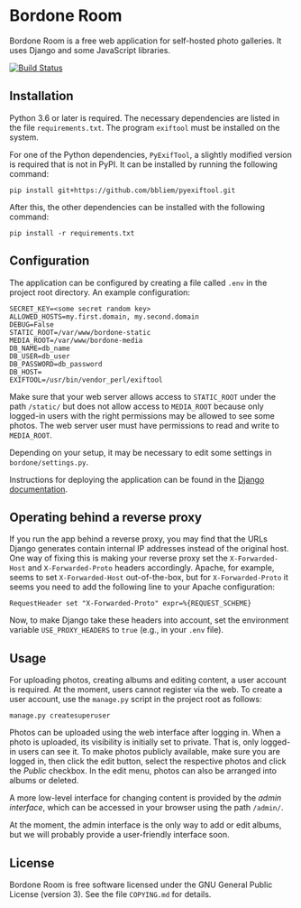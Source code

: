 Bordone Room
============

Bordone Room is a free web application for self-hosted photo galleries. It uses
Django and some JavaScript libraries.

[![Build Status](https://travis-ci.com/bbliem/bordone-room.svg?branch=master)](https://travis-ci.com/bbliem/bordone-room)


## Installation

Python 3.6 or later is required. The necessary dependencies are listed in the
file `requirements.txt`. The program `exiftool` must be installed on the
system.

For one of the Python dependencies, `PyExifTool`, a slightly modified version
is required that is not in PyPI. It can be installed by running the following
command:

```
pip install git+https://github.com/bbliem/pyexiftool.git
```

After this, the other dependencies can be installed with the following command:

```
pip install -r requirements.txt
```

## Configuration

The application can be configured by creating a file called `.env` in the project root directory.
An example configuration:

```
SECRET_KEY=<some secret random key>
ALLOWED_HOSTS=my.first.domain, my.second.domain
DEBUG=False
STATIC_ROOT=/var/www/bordone-static
MEDIA_ROOT=/var/www/bordone-media
DB_NAME=db_name
DB_USER=db_user
DB_PASSWORD=db_password
DB_HOST=
EXIFTOOL=/usr/bin/vendor_perl/exiftool
```

Make sure that your web server allows access to `STATIC_ROOT` under the path
`/static/` but does not allow access to `MEDIA_ROOT` because only logged-in
users with the right permissions may be allowed to see some photos. The web
server user must have permissions to read and write to `MEDIA_ROOT`.

Depending on your setup, it may be necessary to edit some settings in
`bordone/settings.py`.

Instructions for deploying the application can be found in the [Django
documentation](https://docs.djangoproject.com/en/2.1/howto/deployment/wsgi/).

## Operating behind a reverse proxy

If you run the app behind a reverse proxy, you may find that the URLs Django generates contain internal IP addresses instead of the original host. One way of fixing this is making your reverse proxy set the `X-Forwarded-Host` and `X-Forwarded-Proto` headers accordingly. Apache, for example, seems to set `X-Forwarded-Host` out-of-the-box, but for `X-Forwarded-Proto` it seems you need to add the following line to your Apache configuration:
```
RequestHeader set "X-Forwarded-Proto" expr=%{REQUEST_SCHEME}
```
Now, to make Django take these headers into account, set the environment variable `USE_PROXY_HEADERS` to `true` (e.g., in your `.env` file).

## Usage

For uploading photos, creating albums and editing content, a user account is
required. At the moment, users cannot register via the web. To create a user
account, use the `manage.py` script in the project root as follows:

```
manage.py createsuperuser
```

Photos can be uploaded using the web interface after logging in. When a photo
is uploaded, its visibility is initially set to private. That is, only
logged-in users can see it. To make photos publicly available, make sure you
are logged in, then click the edit button, select the respective photos and
click the *Public* checkbox. In the edit menu, photos can also be arranged into
albums or deleted.

A more low-level interface for changing content is provided by the *admin
interface*, which can be accessed in your browser using the path `/admin/`.

At the moment, the admin interface is the only way to add or edit albums, but
we will probably provide a user-friendly interface soon.


## License

Bordone Room is free software licensed under the GNU General Public License
(version 3). See the file `COPYING.md` for details.
